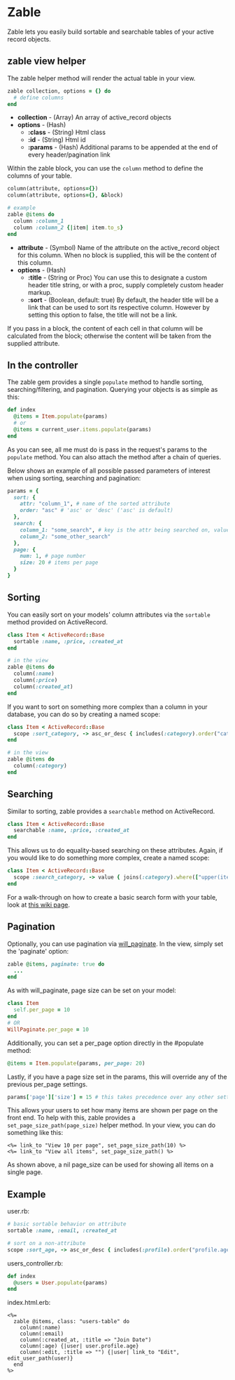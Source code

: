 # Zable

Zable lets you easily build sortable and searchable tables of your active record objects.

## zable view helper

The zable helper method will render the actual table in your view.

```ruby
zable collection, options = {} do
  # define columns
end
```

* **collection** - (Array) An array of active_record objects
* **options** - (Hash)
  * **:class** - (String) Html class
  * **:id** - (String) Html id
  * **:params** - (Hash) Additional params to be appended at the end of every header/pagination link

Within the zable block, you can use the `column` method to define the columns of your table.

```ruby
column(attribute, options={})
column(attribute, options={}, &block)

# example
zable @items do
  column :column_1
  column :column_2 {|item| item.to_s}
end
```

* **attribute** - (Symbol) Name of the attribute on the active_record object for this column. When no block is supplied, this will be the content of this column.
* **options** - (Hash)
  * **:title** - (String or Proc) You can use this to designate a custom header title string, or with a proc, supply completely custom header markup.
  * **:sort** - (Boolean, default: true) By default, the header title will be a link that can be used to sort its respective column. However by setting this option to false, the title will not be a link.

If you pass in a block, the content of each cell in that column will be calculated from the block; otherwise the content will be taken from the supplied attribute.

## In the controller

The zable gem provides a single `populate` method to handle sorting, searching/filtering, and pagination. Querying your objects is as simple as this:

```ruby
def index
  @items = Item.populate(params)
  # or
  @items = current_user.items.populate(params)
end
```

As you can see, all me must do is pass in the request's params to the `populate` method. You can also attach the method after a chain of queries.

Below shows an example of all possible passed parameters of interest when using sorting, searching and pagination:

```ruby
params = {
  sort: {
    attr: "column_1", # name of the sorted attribute
    order: "asc" # 'asc' or 'desc' ('asc' is default)
  },
  search: {
    column_1: "some_search", # key is the attr being searched on, value is the search query
    column_2: "some_other_search"
  },
  page: {
    num: 1, # page number
    size: 20 # items per page
  }
}
```

## Sorting

You can easily sort on your models' column attributes via the `sortable` method provided on ActiveRecord.

```ruby
class Item < ActiveRecord::Base
  sortable :name, :price, :created_at
end

# in the view
zable @items do
  column(:name)
  column(:price)
  column(:created_at)
end
```

If you want to sort on something more complex than a column in your database, you can do so by creating a named scope:

```ruby
class Item < ActiveRecord::Base
  scope :sort_category, -> asc_or_desc { includes(:category).order("category.name #{asc_or_desc}") }
end

# in the view
zable @items do
  column(:category)
end
```

## Searching

Similar to sorting, zable provides a `searchable` method on ActiveRecord.

```ruby
class Item < ActiveRecord::Base
  searchable :name, :price, :created_at
end
```

This allows us to do equality-based searching on these attributes. Again, if you would like to do something more complex, create a named scope:

```ruby
class Item < ActiveRecord::Base
  scope :search_category, -> value { joins(:category).where(["upper(items.category) like %?%", value.upcase]) }
end
```

For a walk-through on how to create a basic search form with your table, look at [this wiki page](https://github.com/derekcroft/zable/wiki/Creating-a-search-form).

## Pagination

Optionally, you can use pagination via [will_paginate](https://github.com/mislav/will_paginate). In the view, simply set the 'paginate' option:

```ruby
zable @items, paginate: true do
  ...
end
```

As with will_paginate, page size can be set on your model:

```ruby
class Item
  self.per_page = 10
end
# OR
WillPaginate.per_page = 10
```

Additionally, you can set a per_page option directly in the #populate method:

```ruby
@items = Item.populate(params, per_page: 20)
```

Lastly, if you have a page size set in the params, this will override any of the previous per_page settings.

```ruby
params['page']['size'] = 15 # this takes precedence over any other settings
```

This allows your users to set how many items are shown per page on the front end. To help with this, zable provides a `set_page_size_path(page_size)` helper method. In your view, you can do something like this:

```erb
<%= link_to "View 10 per page", set_page_size_path(10) %>
<%= link_to "View all items", set_page_size_path() %>
```

As shown above, a nil page_size can be used for showing all items on a single page.

## Example

user.rb:
```ruby
# basic sortable behavior on attribute
sortable :name, :email, :created_at

# sort on a non-attribute
scope :sort_age, -> asc_or_desc { includes(:profile).order("profile.age #{asc_or_desc}") }
```

users_controller.rb:
```ruby
def index
  @users = User.populate(params)
end
```

index.html.erb:
```erb
<%= 
  zable @items, class: "users-table" do
    column(:name)
    column(:email)
    column(:created_at, :title => "Join Date")
    column(:age) {|user| user.profile.age}
    column(:edit, :title => "") {|user| link_to "Edit", edit_user_path(user)}
  end
%>
```
